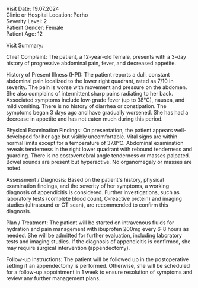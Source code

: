 Visit Date: 19.07.2024  
Clinic or Hospital Location: Perho  
Severity Level: 2  
Patient Gender: Female  
Patient Age: 12

Visit Summary:

Chief Complaint: The patient, a 12-year-old female, presents with a 3-day history of progressive abdominal pain, fever, and decreased appetite.

History of Present Illness (HPI): The patient reports a dull, constant abdominal pain localized to the lower right quadrant, rated as 7/10 in severity. The pain is worse with movement and pressure on the abdomen. She also complains of intermittent sharp pains radiating to her back. Associated symptoms include low-grade fever (up to 38°C), nausea, and mild vomiting. There is no history of diarrhea or constipation. The symptoms began 3 days ago and have gradually worsened. She has had a decrease in appetite and has not eaten much during this period.

Physical Examination Findings: On presentation, the patient appears well-developed for her age but visibly uncomfortable. Vital signs are within normal limits except for a temperature of 37.8°C. Abdominal examination reveals tenderness in the right lower quadrant with rebound tenderness and guarding. There is no costovertebral angle tenderness or masses palpated. Bowel sounds are present but hyperactive. No organomegaly or masses are noted.

Assessment / Diagnosis: Based on the patient's history, physical examination findings, and the severity of her symptoms, a working diagnosis of appendicitis is considered. Further investigations, such as laboratory tests (complete blood count, C-reactive protein) and imaging studies (ultrasound or CT scan), are recommended to confirm this diagnosis.

Plan / Treatment: The patient will be started on intravenous fluids for hydration and pain management with ibuprofen 200mg every 6-8 hours as needed. She will be admitted for further evaluation, including laboratory tests and imaging studies. If the diagnosis of appendicitis is confirmed, she may require surgical intervention (appendectomy).

Follow-up Instructions: The patient will be followed up in the postoperative setting if an appendectomy is performed. Otherwise, she will be scheduled for a follow-up appointment in 1 week to ensure resolution of symptoms and review any further management plans.